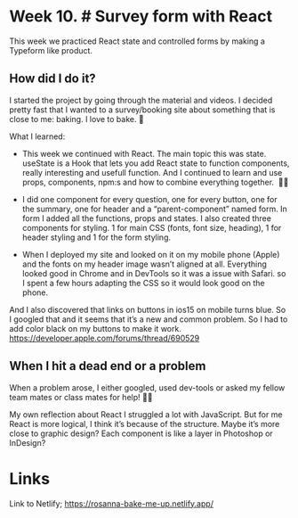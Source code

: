# Week 10. # Survey form with React
This week we practiced React state and controlled forms by making a Typeform like product. 

## How did I do it?
I started the project by going through the material and videos. I decided pretty fast that I wanted to a survey/booking site about something that is close to me: baking. I love to bake. 🍪

What I learned:
* This week we continued with React. The main topic this was state. useState is a Hook that lets you add React state to function components, really interesting and usefull function. And I continued to learn and use props, components, npm:s and how to combine everything together.
 👩‍💻

* I did one component for every question, one for every button, one for the summary, one for header and a “parent-component” named form. In form I added all the functions, props and states. I also created three components for styling. 1 for main CSS (fonts, font size, heading), 1 for header styling and 1 for the form styling. 

* When I deployed my site and looked on it on my mobile phone (Apple) and the fonts on my header image wasn’t aligned at all. Everything looked good in Chrome and in DevTools so it was a issue with Safari. so I spent a few hours adapting the CSS so it would look good on the phone.

And I also discovered that links on buttons in ios15 on mobile turns blue. So I googled that and it seems that it’s a new and common problem. So I had to add color black on my buttons to make it work.
https://developer.apple.com/forums/thread/690529

## When I hit a dead end or a problem
When a problem arose, I either googled, used dev-tools or asked my fellow team mates or class mates for help! 🙌🏻

My own reflection about React
I struggled a lot with JavaScript. But for me React is more logical, I think it’s because of the structure. Maybe it’s more close to graphic design? Each component is like a layer in Photoshop or InDesign?

# Links
Link to Netlify;
https://rosanna-bake-me-up.netlify.app/




